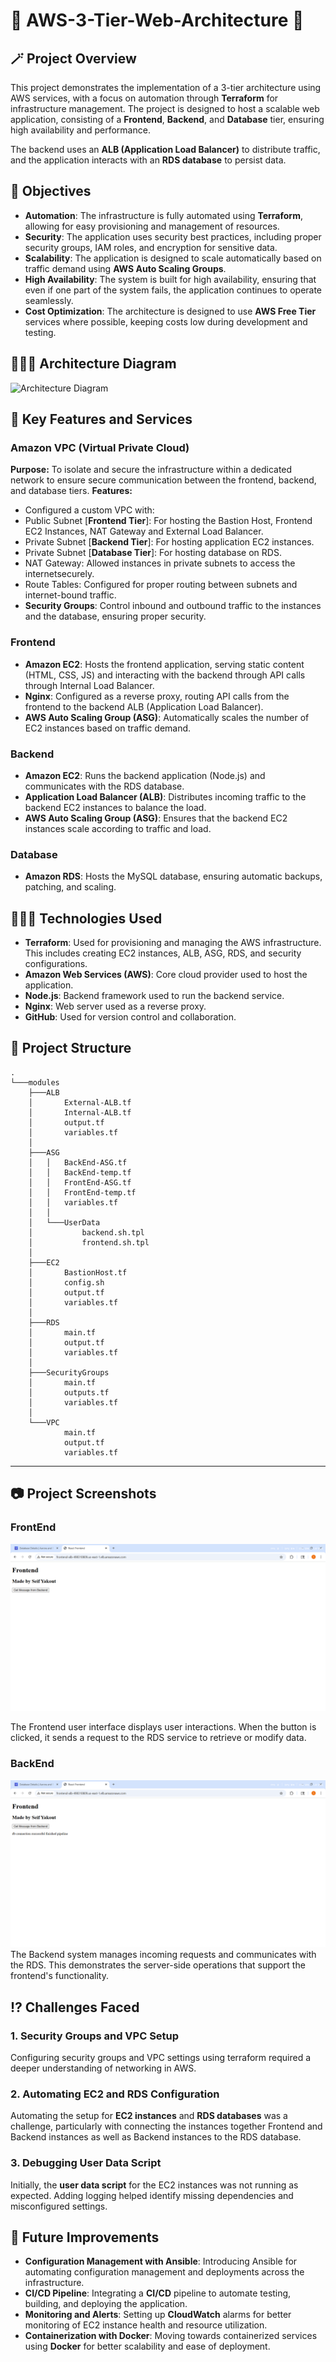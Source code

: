 # 🚀 AWS-3-Tier-Web-Architecture 🚀


## 🪄 Project Overview

This project demonstrates the implementation of a 3-tier architecture using AWS services, with a focus on automation through **Terraform** for infrastructure management. The project is designed to host a scalable web application, consisting of a **Frontend**, **Backend**, and **Database** tier, ensuring high availability and performance. 

The backend uses an **ALB (Application Load Balancer)** to distribute traffic, and the application interacts with an **RDS database** to persist data.

## 🎯 Objectives

- **Automation**: The infrastructure is fully automated using **Terraform**, allowing for easy provisioning and management of resources.
- **Security**: The application uses security best practices, including proper security groups, IAM roles, and encryption for sensitive data.
- **Scalability**: The application is designed to scale automatically based on traffic demand using **AWS Auto Scaling Groups**.
- **High Availability**: The system is built for high availability, ensuring that even if one part of the system fails, the application continues to operate seamlessly.
- **Cost Optimization**: The architecture is designed to use **AWS Free Tier** services where possible, keeping costs low during development and testing.


## 👷🏻‍♂️ Architecture Diagram

![Architecture Diagram](./Pics/AWS-Project.gif)

## 🔑 Key Features and Services
### Amazon VPC (Virtual Private Cloud)
**Purpose:** To isolate and secure the infrastructure within a dedicated network to ensure secure communication between the frontend, backend, and database tiers.
**Features:**
- Configured a custom VPC with:
-   Public Subnet [**Frontend Tier**]: For hosting the Bastion Host, Frontend EC2 Instances, NAT Gateway and External Load Balancer.
-   Private Subnet [**Backend Tier**]: For hosting application EC2 instances.
-   Private Subnet [**Database Tier**]: For hosting database on RDS.
- NAT Gateway: Allowed instances in private subnets to access the internetsecurely.
- Route Tables: Configured for proper routing between subnets and internet-bound traffic.
- **Security Groups**: Control inbound and outbound traffic to the instances and the database, ensuring proper security.
### Frontend
- **Amazon EC2**: Hosts the frontend application, serving static content (HTML, CSS, JS) and interacting with the backend through API calls through Internal Load Balancer.
- **Nginx**: Configured as a reverse proxy, routing API calls from the frontend to the backend ALB (Application Load Balancer).
- **AWS Auto Scaling Group (ASG)**: Automatically scales the number of EC2 instances based on traffic demand.

### Backend
- **Amazon EC2**: Runs the backend application (Node.js) and communicates with the RDS database.
- **Application Load Balancer (ALB)**: Distributes incoming traffic to the backend EC2 instances to balance the load.
- **AWS Auto Scaling Group (ASG)**: Ensures that the backend EC2 instances scale according to traffic and load.

### Database
- **Amazon RDS**: Hosts the MySQL database, ensuring automatic backups, patching, and scaling.
  
## 👨🏻‍💻 Technologies Used
- **Terraform**: Used for provisioning and managing the AWS infrastructure. This includes creating EC2 instances, ALB, ASG, RDS, and security configurations.
- **Amazon Web Services (AWS)**: Core cloud provider used to host the application.
- **Node.js**: Backend framework used to run the backend service.
- **Nginx**: Web server used as a reverse proxy.
- **GitHub**: Used for version control and collaboration.
## 🧱 Project Structure

```
.
└───modules
    ├───ALB
    │       External-ALB.tf
    │       Internal-ALB.tf
    │       output.tf
    │       variables.tf
    │
    ├───ASG
    │   │   BackEnd-ASG.tf
    │   │   BackEnd-temp.tf
    │   │   FrontEnd-ASG.tf
    │   │   FrontEnd-temp.tf
    │   │   variables.tf
    │   │
    │   └───UserData
    │           backend.sh.tpl
    │           frontend.sh.tpl
    │
    ├───EC2
    │       BastionHost.tf
    │       config.sh
    │       output.tf
    │       variables.tf
    │
    ├───RDS
    │       main.tf
    │       output.tf
    │       variables.tf
    │
    ├───SecurityGroups
    │       main.tf
    │       outputs.tf
    │       variables.tf
    │
    └───VPC
            main.tf
            output.tf
            variables.tf

```

---

## 📷 Project Screenshots

### FrontEnd

![FrontEnd](./Pics/Frontend.png)

The Frontend user interface displays user interactions. When the button is clicked, it sends a request to the RDS service to retrieve or modify data.

### BackEnd

![BackEnd](./Pics/Backend.png)
The Backend system manages incoming requests and communicates with the RDS. This demonstrates the server-side operations that support the frontend's functionality.

## ⁉️ Challenges Faced

### 1. Security Groups and VPC Setup
Configuring security groups and VPC settings using terraform required a deeper understanding of networking in AWS.

### 2. Automating EC2 and RDS Configuration
Automating the setup for **EC2 instances** and **RDS databases** was a challenge, particularly with connecting the instances together Frontend and Backend instances as well as Backend instances to the RDS database.

### 3. Debugging User Data Script
Initially, the **user data script** for the EC2 instances was not running as expected. Adding logging helped identify missing dependencies and misconfigured settings.


## 🌟 Future Improvements
- **Configuration Management with Ansible**: Introducing Ansible for automating configuration management and deployments across the infrastructure. 
- **CI/CD Pipeline**: Integrating a **CI/CD** pipeline to automate testing, building, and deploying the application.
- **Monitoring and Alerts**: Setting up **CloudWatch** alarms for better monitoring of EC2 instance health and resource utilization.
- **Containerization with Docker**: Moving towards containerized services using **Docker** for better scalability and ease of deployment.
